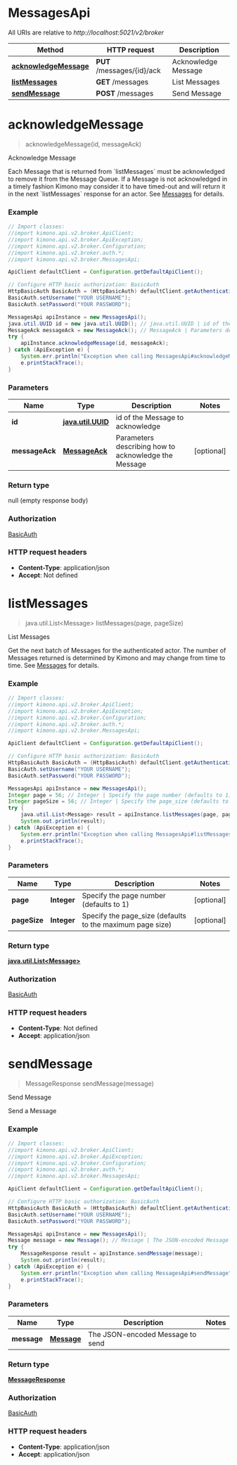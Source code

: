 # MessagesApi

All URIs are relative to *http://localhost:5021/v2/broker*

Method | HTTP request | Description
------------- | ------------- | -------------
[**acknowledgeMessage**](MessagesApi.md#acknowledgeMessage) | **PUT** /messages/{id}/ack | Acknowledge Message
[**listMessages**](MessagesApi.md#listMessages) | **GET** /messages | List Messages
[**sendMessage**](MessagesApi.md#sendMessage) | **POST** /messages | Send Message


<a name="acknowledgeMessage"></a>
# **acknowledgeMessage**
> acknowledgeMessage(id, messageAck)

Acknowledge Message

Each Message that is returned from &#x60;listMessages&#x60; must be acknowledged to remove it from the Message Queue. If a Message is not acknowledged in a timely fashion Kimono may consider it to have timed-out and will return it in the next &#x60;listMessages&#x60; response for an actor. See [Messages](doc:broker-api-messages) for details.

### Example
```java
// Import classes:
//import kimono.api.v2.broker.ApiClient;
//import kimono.api.v2.broker.ApiException;
//import kimono.api.v2.broker.Configuration;
//import kimono.api.v2.broker.auth.*;
//import kimono.api.v2.broker.MessagesApi;

ApiClient defaultClient = Configuration.getDefaultApiClient();

// Configure HTTP basic authorization: BasicAuth
HttpBasicAuth BasicAuth = (HttpBasicAuth) defaultClient.getAuthentication("BasicAuth");
BasicAuth.setUsername("YOUR USERNAME");
BasicAuth.setPassword("YOUR PASSWORD");

MessagesApi apiInstance = new MessagesApi();
java.util.UUID id = new java.util.UUID(); // java.util.UUID | id of the Message to acknowledge
MessageAck messageAck = new MessageAck(); // MessageAck | Parameters describing how to acknowledge the Message
try {
    apiInstance.acknowledgeMessage(id, messageAck);
} catch (ApiException e) {
    System.err.println("Exception when calling MessagesApi#acknowledgeMessage");
    e.printStackTrace();
}
```

### Parameters

Name | Type | Description  | Notes
------------- | ------------- | ------------- | -------------
 **id** | [**java.util.UUID**](.md)| id of the Message to acknowledge |
 **messageAck** | [**MessageAck**](MessageAck.md)| Parameters describing how to acknowledge the Message | [optional]

### Return type

null (empty response body)

### Authorization

[BasicAuth](../README.md#BasicAuth)

### HTTP request headers

 - **Content-Type**: application/json
 - **Accept**: Not defined

<a name="listMessages"></a>
# **listMessages**
> java.util.List&lt;Message&gt; listMessages(page, pageSize)

List Messages

Get the next batch of Messages for the authenticated actor. The number of Messages returned is determined by Kimono and may change from time to time. See [Messages](doc:broker-api-messages) for details.

### Example
```java
// Import classes:
//import kimono.api.v2.broker.ApiClient;
//import kimono.api.v2.broker.ApiException;
//import kimono.api.v2.broker.Configuration;
//import kimono.api.v2.broker.auth.*;
//import kimono.api.v2.broker.MessagesApi;

ApiClient defaultClient = Configuration.getDefaultApiClient();

// Configure HTTP basic authorization: BasicAuth
HttpBasicAuth BasicAuth = (HttpBasicAuth) defaultClient.getAuthentication("BasicAuth");
BasicAuth.setUsername("YOUR USERNAME");
BasicAuth.setPassword("YOUR PASSWORD");

MessagesApi apiInstance = new MessagesApi();
Integer page = 56; // Integer | Specify the page number (defaults to 1)
Integer pageSize = 56; // Integer | Specify the page_size (defaults to the maximum page size)
try {
    java.util.List<Message> result = apiInstance.listMessages(page, pageSize);
    System.out.println(result);
} catch (ApiException e) {
    System.err.println("Exception when calling MessagesApi#listMessages");
    e.printStackTrace();
}
```

### Parameters

Name | Type | Description  | Notes
------------- | ------------- | ------------- | -------------
 **page** | **Integer**| Specify the page number (defaults to 1) | [optional]
 **pageSize** | **Integer**| Specify the page_size (defaults to the maximum page size) | [optional]

### Return type

[**java.util.List&lt;Message&gt;**](Message.md)

### Authorization

[BasicAuth](../README.md#BasicAuth)

### HTTP request headers

 - **Content-Type**: Not defined
 - **Accept**: application/json

<a name="sendMessage"></a>
# **sendMessage**
> MessageResponse sendMessage(message)

Send Message

Send a Message

### Example
```java
// Import classes:
//import kimono.api.v2.broker.ApiClient;
//import kimono.api.v2.broker.ApiException;
//import kimono.api.v2.broker.Configuration;
//import kimono.api.v2.broker.auth.*;
//import kimono.api.v2.broker.MessagesApi;

ApiClient defaultClient = Configuration.getDefaultApiClient();

// Configure HTTP basic authorization: BasicAuth
HttpBasicAuth BasicAuth = (HttpBasicAuth) defaultClient.getAuthentication("BasicAuth");
BasicAuth.setUsername("YOUR USERNAME");
BasicAuth.setPassword("YOUR PASSWORD");

MessagesApi apiInstance = new MessagesApi();
Message message = new Message(); // Message | The JSON-encoded Message to send
try {
    MessageResponse result = apiInstance.sendMessage(message);
    System.out.println(result);
} catch (ApiException e) {
    System.err.println("Exception when calling MessagesApi#sendMessage");
    e.printStackTrace();
}
```

### Parameters

Name | Type | Description  | Notes
------------- | ------------- | ------------- | -------------
 **message** | [**Message**](Message.md)| The JSON-encoded Message to send |

### Return type

[**MessageResponse**](MessageResponse.md)

### Authorization

[BasicAuth](../README.md#BasicAuth)

### HTTP request headers

 - **Content-Type**: application/json
 - **Accept**: application/json

